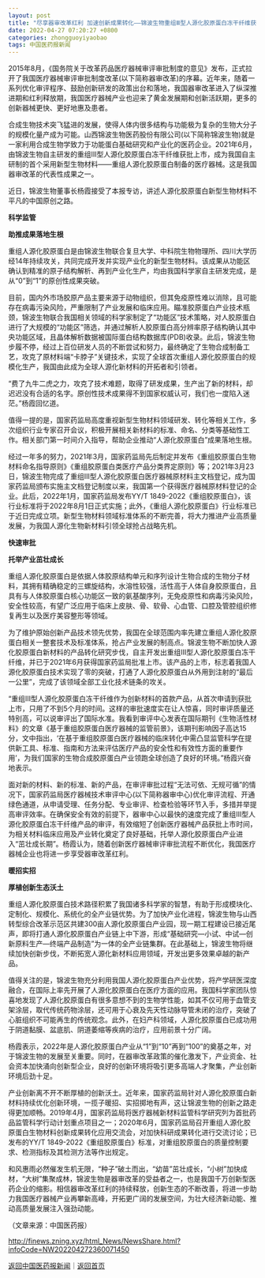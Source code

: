 ```yaml
---
layout: post
title: "尽享器审改革红利 加速创新成果转化——锦波生物重组Ⅲ型人源化胶原蛋白冻干纤维获批上市纪实"
date: 2022-04-27 07:20:27 +0800
categories: zhongguoyiyaobao
tags: 中国医药报新闻
---
```

<p>2015年8月，《国务院关于改革药品医疗器械审评审批制度的意见》发布，正式拉开了我国医疗器械审评审批制度改革(以下简称器审改革)的序幕。近年来，随着一系列优化审评程序、鼓励创新研发的政策出台和落地，我国器审改革进入了纵深推进期和红利释放期，我国医疗器械产业也迎来了黄金发展期和创新活跃期，更多的创新器械更快、更好地惠及患者。</p>
 <p>合成生物技术突飞猛进的发展，使得人体内很多结构与功能极为复杂的生物大分子的规模化量产成为可能。山西锦波生物医药股份有限公司(以下简称锦波生物)就是一家利用合成生物学致力于功能蛋白基础研究和产业化的医药企业。2021年6月，由锦波生物自主研发的重组Ⅲ型人源化胶原蛋白冻干纤维获批上市，成为我国自主研制的首个采用新型生物材料——重组人源化胶原蛋白制备的医疗器械。这是我国器审改革的代表性成果之一。</p>
 <p>近日，锦波生物董事长杨霞接受了本报专访，讲述人源化胶原蛋白新型生物材料不平凡的中国原创之路。</p>
 <p><strong>科学监管</strong></p>
 <p><strong>助推成果落地生根</strong></p>
 <p>重组人源化胶原蛋白是由锦波生物联合复旦大学、中科院生物物理所、四川大学历经14年持续攻关，共同完成开发并实现产业化的新型生物材料。该成果从功能区确认到精准的原子结构解析、再到产业化生产，均由我国科学家自主研发完成，是从“0”到“1”的原创性成果突破。</p>
 <p>目前，国内外市场胶原产品主要来源于动物组织，但其免疫原性难以消除，且可能存在病毒污染风险，严重限制了产业发展和临床应用。瞄准胶原蛋白产业技术瓶颈，锦波生物联合我国相关领域的科学家制定了“功能区”技术策略，对人胶原蛋白进行了大规模的“功能区”筛选，并通过解析人胶原蛋白高分辨率原子结构确认其中央功能区域，且晶体解析数据被国际蛋白结构数据库(PDB)收录。此后，锦波生物步履不停，经过上百位研发人员的不断尝试和努力，最终确定了生物合成制备工艺，攻克了原材料端“卡脖子”关键技术，实现了全球首次重组人源化胶原蛋白的规模化生产，我国由此成为全球人源化新材料的开拓者和引领者。</p>
 <p>“费了九牛二虎之力，攻克了技术难题，取得了研发成果，生产出了新的材料，却迟迟没有合适的名字。原创性技术成果得不到国家权威认可，我们也一度陷入迷茫。”杨霞回忆道。</p>
 <p>值得一提的是，国家药监局高度重视新型生物材料领域研发、转化等相关工作，多次组织行业专家召开会议，积极开展相关新材料的标准、命名、分类等基础性工作。相关部门第一时间介入指导，帮助企业推动“人源化胶原蛋白”成果落地生根。</p>
 <p>经过一年多的努力，2021年3月，国家药监局先后制定并发布《重组胶原蛋白生物材料命名指导原则》《重组胶原蛋白类医疗产品分类界定原则》等；2021年3月23日，锦波生物完成了重组Ⅲ型人源化胶原蛋白医疗器械原材料主文档登记，成为国家药监局颁布实施主文档登记制度以来，我国第一个获得医疗器械原材料登记的企业。此后，2022年1月，国家药监局发布YY/T 1849-2022《重组胶原蛋白》，该行业标准将于2022年8月1日正式实施；此外，《重组人源化胶原蛋白》行业标准已于近日完成立项。新型生物材料领域标准体系的不断完善，将大力推进产业高质量发展，为我国人源化生物新材料引领全球抢占战略先机。</p>
 <p><strong>快速审批</strong></p>
 <p><strong>托举产业茁壮成长</strong></p>
 <p>重组人源化胶原蛋白是依据人体胶原结构单元和序列设计生物合成的生物分子材料，其拥有精确稳定的三螺旋结构，水溶性较强，活性高于人体自身胶原蛋白，且具有与人体胶原蛋白核心功能区一致的氨基酸序列，无免疫原性和病毒污染风险，安全性较高，有望广泛应用于临床上皮肤、骨、软骨、心血管、口腔及管腔组织修复再生以及医疗美容整形等领域。</p>
 <p>为了维护原始创新产品技术领先优势，我国在全球范围内率先建立重组人源化胶原蛋白相关一整套技术及标准体系，抢占产业发展的制高点。锦波生物不断加快人源化胶原蛋白新材料的产品转化研究步伐，自主开发出重组Ⅲ型人源化胶原蛋白冻干纤维，并已于2021年6月获得国家药监局批准上市。该产品的上市，标志着我国人源化胶原蛋白技术实现了零的突破，打通了人源化胶原蛋白从外用到注射的“最后一公里”，完成了该领域全部工业化技术链条的攻关。</p>
 <p>“重组Ⅲ型人源化胶原蛋白冻干纤维作为创新材料的首款产品，从首次申请到获批上市，只用了不到5个月的时间。这样的审批速度实在让人惊喜，同时审评质量还特别高，可以说审评出了国际水准。我看到审评中心发表在国际期刊《生物活性材料》的文章《基于重组胶原蛋白医疗器械的监管前景》，该期刊影响因子高达15分，文中指出，‘在基于重组胶原蛋白医疗器械的临床转化中需凸显监管科学在提供新工具、标准、指南和方法来评估医疗产品的安全性和有效性方面的重要作用’，为我们国家的生物合成胶原蛋白产业领跑全球创造了良好的环境。”杨霞兴奋地表示。</p>
 <p>面对新的材料、新的标准、新的产品，在审评审批过程“无法可依、无规可循”的情况下，国家药监局医疗器械技术审评中心(以下简称器审中心)优化审评流程、开通绿色通道，从申请受理、任务分配、专业审评、检查检验等环节入手，多措并举提高审评效率。在确保安全有效的前提下，器审中心以最快的速度完成了重组Ⅲ型人源化胶原蛋白冻干纤维产品的审评，有效缩短了创新医疗器械产品获批上市时间，为相关材料临床应用及产业转化奠定了良好基础，托举人源化胶原蛋白产业进入“茁壮成长期”。杨霞认为，随着创新医疗器械审评审批流程不断优化，我国医疗器械企业也将进一步享受器审改革红利。</p>
 <p><strong>暖招实招</strong></p>
 <p><strong>厚植创新生态沃土</strong></p>
 <p>重组人源化胶原蛋白技术路径积累了我国诸多科学家的智慧，有助于形成模块化、定制化、规模化、系统化的全产业链优势。为了加快产业化进程，锦波生物与山西转型综合改革示范区共建300亩人源化胶原蛋白产业园，现一期工程建设已接近尾声，即将打通人源化胶原蛋白产业链上中下游，形成“基础研究—小试、中试—创新原料生产—终端产品制造”为一体的全产业链集群。在此基础上，锦波生物将继续加快创新步伐，不断拓宽人源化新材料应用领域，开发出更多效果卓越的新产品。</p>
 <p>值得关注的是，锦波生物充分利用我国人源化胶原蛋白产业优势，将产学研医深度融合，在国际上率先开展了人源化胶原蛋白在医疗方面的应用。我国科学家团队惊喜地发现了人源化胶原蛋白有很多意想不到的生物学性能，如其不仅可用于血管支架涂层，取代传统药物涂层，还可用于心衰及先天性动脉导管未闭的治疗，突破了心脏组织不可能再生的传统观念。此外，在妇产科领域，人源化胶原蛋白已成功用于阴道黏膜、盆底肌、阴道萎缩等疾病的治疗，应用前景十分广阔。</p>
 <p>杨霞表示，2022年是人源化胶原蛋白产业从“1”到“10”再到“100”的奠基之年，对于锦波生物的发展至关重要。同时，在器审改革政策的催化激发下，产业资金、社会资本加快涌向创新型企业，良好的创新环境将吸引更多高端人才聚集，产业创新环境后劲十足。</p>
 <p>产业创新离不开不断厚植的创新沃土。近年来，国家药监局针对人源化胶原蛋白新材料持续优化创新环境，一揽子暖招、实招掷地有声，这让锦波生物的创新之路走得更加顺畅。2019年4月，国家药监局将医疗器械新材料监管科学研究列为首批药品监管科学行动计划重点项目之一；2020年6月，国家药监局召开重组人源化胶原蛋白生物材料创新成果转化应用交流会，对加快科研成果转化进行交流讨论；已发布的YY/T 1849-2022《重组胶原蛋白》标准，对重组胶原蛋白的质量控制要求、检测指标及其检测方法等作出规定。</p>
 <p>和风惠雨必然催发生机无限，“种子”破土而出，“幼苗”茁壮成长，“小树”加快成材，“大树”集聚成林，锦波生物是器审改革的受益者之一，也是我国千万创新型医药企业的缩影。相信器审改革红利的持续释放，创新生态的不断改善，将进一步助力我国医疗器械产业再攀新高峰，开拓更广阔的发展空间，为壮大经济新动能、推动高质量发展注入强劲动能。</p><p class="em_media">（文章来源：中国医药报）</p>

<http://finews.zning.xyz/html_News/NewsShare.html?infoCode=NW202204272360071450>

[返回中国医药报新闻](//finews.withounder.com/category/zhongguoyiyaobao.html)｜[返回首页](//finews.withounder.com/)